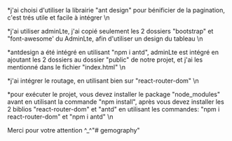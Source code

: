 *j'ai choisi d'utiliser la librairie "ant design" pour bénificier de la pagination, c'est trés utile et facile à intégrer \n

*j'ai utiliser adminLte, j'ai copié seulement les 2 dossiers "bootstrap" et "font-awesome' du AdminLte, afin d'utiliser un design du tableau \n

*antdesign a été intégré en utilisant "npm i antd", adminLte est intégré en ajoutant les 2 dossiers au dossier "public" de notre projet, et j'ai les mentionné dans le fichier "index.html" \n

*j'ai intégrer le routage, en utilisant bien sur "react-router-dom" \n

*pour exécuter le projet, vous devez installer le package "node_modules" avant en utilisant la commande "npm install", après vous devez installer les 2 biblios "react-router-dom" et "antd" en utilisant les commandes: "npm i react-router-dom" et "npm i antd" \n

Merci pour votre attention ^_^"# gemography" 
